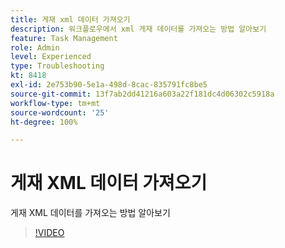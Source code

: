 ```yaml
---
title: 게재 xml 데이터 가져오기
description: 워크플로우에서 xml 게재 데이터를 가져오는 방법 알아보기
feature: Task Management
role: Admin
level: Experienced
type: Troubleshooting
kt: 8418
exl-id: 2e753b90-5e1a-498d-8cac-835791fc8be5
source-git-commit: 13f7ab2dd41216a603a22f181dc4d06302c5918a
workflow-type: tm+mt
source-wordcount: '25'
ht-degree: 100%

---
```


# 게재 XML 데이터 가져오기

게재 XML 데이터를 가져오는 방법 알아보기

>[!VIDEO](https://video.tv.adobe.com/v/335949?quality=12&learn=on)

